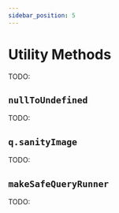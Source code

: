 ```yaml
---
sidebar_position: 5
---
```


# Utility Methods

TODO:

## `nullToUndefined`

TODO:

## `q.sanityImage`

TODO:

## `makeSafeQueryRunner`

TODO:
